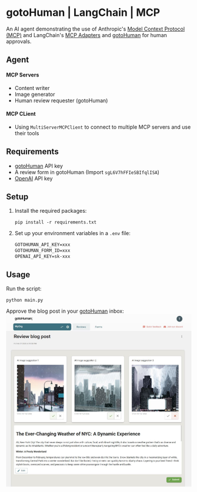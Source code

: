 # gotoHuman | LangChain | MCP

An AI agent demonstrating the use of Anthropic's [Model Context Protocol (MCP)](https://modelcontextprotocol.io/introduction) and LangChain's [MCP Adapters](https://github.com/langchain-ai/langchain-mcp-adapters) and [gotoHuman](https://gotohuman.com) for human approvals.

## Agent

#### MCP Servers
- Content writer
- Image generator
- Human review requester (gotoHuman)

#### MCP CLient
- Using `MultiServerMCPClient` to connect to multiple MCP servers and use their tools

## Requirements

- [gotoHuman](https://app.gotohuman.com) API key
- A review form in gotoHuman (Import `sgL6V7hFFIeSBIfqlISA`)
- [OpenAI](https://platform.openai.com/api-keys) API key

## Setup

1. Install the required packages:
   ```
   pip install -r requirements.txt
   ```

2. Set up your environment variables in a `.env` file:
   ```
   GOTOHUMAN_API_KEY=xxx
   GOTOHUMAN_FORM_ID=xxx
   OPENAI_API_KEY=sk-xxx
   ```

## Usage

Run the script:

```
python main.py
```

Approve the blog post in your [gotoHuman](https://app.gotohuman.com) inbox:
![gotoHuman - Human approval for AI content](./img/langgraph-mcp-blog-demo.jpeg)